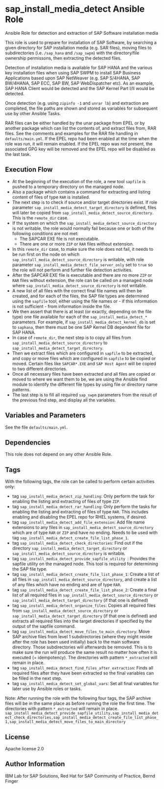 # sap_install_media_detect Ansible Role

Ansible Role for detection and extraction of SAP Software installation media

This role is used to prepare for installation of SAP Software, by searching a given directory for SAP installation media (e.g. SAR files),
moving files to subdirectories (i.e. `/sap_hana` and `/sap_swpm`) with the directory/file ownership permissons, then extracting the detected files.

Detection of installation media is available for SAP HANA and the various key installation files when using SAP SWPM to install
SAP Business Applications based upon SAP NetWeaver (e.g. SAP S/4HANA, SAP BW/4HANA, SAP ECC, SAP BW, SAP WebDispatcher etc).
As an example, SAP HANA Client would be detected and the SAP Kernel Part I/II would be detected.

Once detection (e.g. using `zipinfo -1` and `unrar lb`) and extraction are completed, the file paths are shown and stored as variables for subsequent use by other Ansible Tasks.

RAR files can be either handled by the unar package from EPEL or by another package which can list the contents of, and extract files from,
RAR files. See the comments and examples for the RAR file handling in `defaults/main.yml`. If the EPEL repo had been enabled at the time
when the role was run, it will remain enabled. If the EPEL repo was not present, the associated GPG key will be removed and the EPEL repo
will be disabled as the last task.

## Execution Flow

- At the beginning of the execution of the role, a new tool `sapfile` is pushed to a temporary directory on the managed node.
- Also a package which contains a command for extracting and listing content of files of type `RAR` is installed.
- The next step is to check if source and/or target directories exist. If role parameter `sap_install_media_detect_target_directory` is defined, files will later be copied from `sap_install_media_detect_source_directory`. This is the `remote_dir` case.
- If the system on which the `sap_install_media_detect_source_directory` is not writable, the role would normally fail because one or both of the following conditions are not met:
  - The SAPCAR EXE file is not executable.
  - There are one or more `ZIP` or `RAR` files without extension.
- In this `remote_dir` case, to make sure the role does not fail, it needs to be run first on the node on which `sap_install_media_detect_source_directory` is writable, with role parameter `sap_install_media_detect_file_server_only` set to `true` so the role will not perform and further file detection activities.
- After the SAPCAR EXE file is executable and there are no more `ZIP` or `RAR` files without extension, the role can be called on a managed node where `sap_install_media_detect_source_directory` is not writable.
- A new list of all files with the correct final file names will then be created, and for each of the files, the SAP file types are determined using the `sapfile` tool, either using the file names or - if this information is not sufficient - from information inside the file.
- We then assert that there is at least (or exactly, depending on the file type) one file available for each of the `sap_install_media_detect_*` parameters. For example, if `sap_install_media_detect_kernel_db` is set to `saphana`, then there must be one SAP Kernel DB dependent file for SAP HANA.
- In case of `remote_dir`, the next step is to copy all files from `sap_install_media_detect_source_directory` to `sap_install_media_detect_target_directory`.
- Then we extract files which are configured in `sapfile` to be extracted, and copy or move files which are configured in `sapfile` to be copied or moved. Certain files like `SAPCAR*.EXE` and `SAP Host Agent` will be copied to two different directories.
- Once all necessary files have been extracted and all files are copied or moved to where we want them to be, we are using the Ansible find module to identify the different file types by using file or directory name patterns.
- The last step is to fill all required `sap_swpm` parameters from the result of the previous find step, and display all the variables.

## Variables and Parameters

See the file `defaults/main.yml`.

## Dependencies

This role does not depend on any other Ansible Role.

## Tags

With the following tags, the role can be called to perform certain activities only:
- tag `sap_install_media_detect_zip_handling`: Only perform the task for enabling the listing and extracting of files of type `ZIP`.
- tag `sap_install_media_detect_rar_handling`: Only perform the tasks for enabling the listing and extracting of files of type `RAR`. This
  includes enabling and disabling the EPEL repo for RHEL systems, if desired.
- tag `sap_install_media_detect_add_file_extension`: Add file name extensions to any files in `sap_install_media_detect_source_directory` which are of type `RAR` or `ZIP` and have no ending. Needs to be used with tag `sap_install_media_detect_create_file_list_phase_1`.
- tag `sap_install_media_detect_check_directories`: Find out if the directory `sap_install_media_detect_target_directory` or `sap_install_media_detect_source_directory` is writable.
- tag `sap_install_media_detect_provide_sapfile_utility `: Provides the sapfile utility on the managed node. This tool is required for determining the SAP file type.
- tag `sap_install_media_detect_create_file_list_phase_1`: Create a list of all files in `sap_install_media_detect_source_directory`, and create a list of any files which have no ending and are of type `RAR`.
- tag `sap_install_media_detect_create_file_list_phase_2`: Create a final list of all required files in `sap_install_media_detect_source_directory` or `sap_install_media_detect_target_directory` (if that one is defined)
- tag `sap_install_media_detect_organize_files`: Copies all required files from `sap_install_media_detect_source_directory` or `sap_install_media_detect_target_directory` (if that one is defined) and extracts all required files into the target directories if specified by the output of the sapfile command.
- tag `sap_install_media_detect_move_files_to_main_directory`: Move SAP archive files from level 1 subdirectories (where they might reside after the role has been used initially) back to the main software directory. Those subdirectories will afterwards be removed. This is to make sure the run will produce the same result no matter how often it is executed (= idempotency). The directories with pattern `*_extracted` will remain in place.
- tag `sap_install_media_detect_find_files_after_extraction`: Finds all required files after they have been extracted so the final variables can be filled in the next step.
- tag `sap_install_media_detect_set_global_vars`: Set all final variables for later use by Ansible roles or tasks.

Note: After running the role with the following four tags, the SAP archive files will be in the same place as before running the role the first time. The directories with pattern `*_extracted` will remain in place.
`sap_install_media_detect_provide_sapfile_utility,sap_install_media_detect_check_directories,sap_install_media_detect_create_file_list_phase_1,sap_install_media_detect_move_files_to_main_directory`

## License

Apache license 2.0

## Author Information

IBM Lab for SAP Solutions, Red Hat for SAP Community of Practice, Bernd Finger
